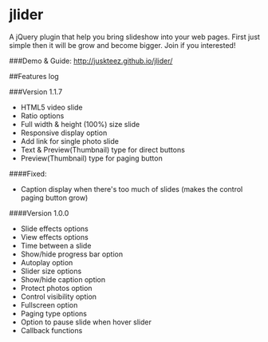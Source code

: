 jlider
======

A jQuery plugin that help you bring slideshow into your web pages. First just simple then it will be grow and become bigger. Join if you interested!

###Demo & Guide: <a href="http://juskteez.github.io/jlider/">http://juskteez.github.io/jlider/</a>

##Features log

###Version 1.1.7
- HTML5 video slide
- Ratio options
- Full width & height (100%) size slide
- Responsive display option
- Add link for single photo slide
- Text & Preview(Thumbnail) type for direct buttons
- Preview(Thumbnail) type for paging button

####Fixed:
- Caption display when there's too much of slides (makes the control paging button grow)

####Version 1.0.0
- Slide effects options
- View effects options
- Time between a slide
- Show/hide progress bar option
- Autoplay option
- Slider size options
- Show/hide caption option
- Protect photos option
- Control visibility option
- Fullscreen option
- Paging type options
- Option to pause slide when hover slider
- Callback functions
